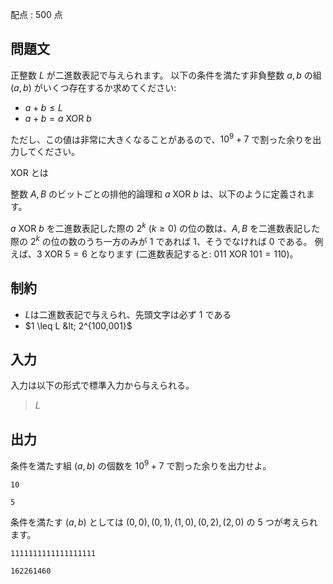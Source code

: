 配点 : $500$ 点

## 問題文

正整数 $L$ が二進数表記で与えられます。
以下の条件を満たす非負整数 $a, b$ の組 $(a, b)$ がいくつ存在するか求めてください:

- $a + b \leq L$
- $a + b = a \text{ XOR } b$

ただし、この値は非常に大きくなることがあるので、$10^9 + 7$ で割った余りを出力してください。

 XOR とは

整数 $A, B$ のビットごとの排他的論理和 $a \text{ XOR } b$ は、以下のように定義されます。

$a \text{ XOR } b$ を二進数表記した際の $2^k$ ($k \geq 0$) の位の数は、$A, B$ を二進数表記した際の $2^k$ の位の数のうち一方のみが $1$ であれば $1$、そうでなければ $0$ である。
例えば、$3 \text{ XOR } 5 = 6$ となります (二進数表記すると: $011 \text{ XOR } 101 = 110$)。

## 制約

- $L$は二進数表記で与えられ、先頭文字は必ず $1$ である
- $1 \leq L &lt; 2^{100,001}$

## 入力

入力は以下の形式で標準入力から与えられる。

> $L$

## 出力

条件を満たす組 $(a, b)$ の個数を $10^9 + 7$ で割った余りを出力せよ。

```input1
10
```

```output1
5
```

条件を満たす $(a, b)$ としては $(0, 0), (0, 1), (1, 0), (0, 2), (2, 0)$ の $5$ つが考えられます。

```input2
1111111111111111111
```

```output2
162261460
```